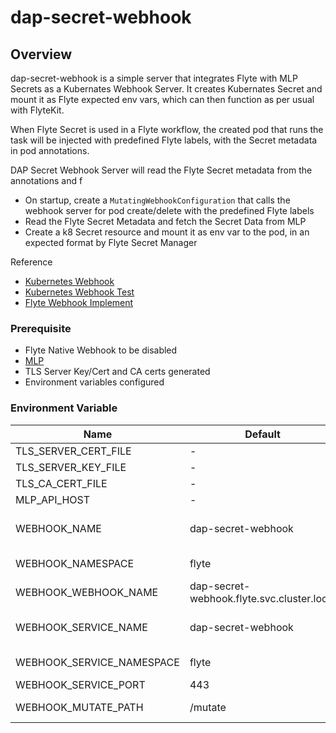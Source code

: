 # dap-secret-webhook

## Overview
dap-secret-webhook is a simple server that integrates Flyte with MLP Secrets as a Kubernates Webhook Server. It creates Kubernates Secret and mount it as Flyte expected env vars, which can then function as per usual with FlyteKit. 

When Flyte Secret is used in a Flyte workflow, the created pod that runs the task will be injected with predefined Flyte labels, with the Secret metadata in pod annotations.

DAP Secret Webhook Server will read the Flyte Secret metadata from the annotations and f
- On startup, create a `MutatingWebhookConfiguration` that calls the webhook server for pod create/delete with the predefined Flyte labels
- Read the Flyte Secret Metadata and fetch the Secret Data from MLP
- Create a k8 Secret resource and mount it as env var to the pod, in an expected format by Flyte Secret Manager

Reference  
- [Kubernetes Webhook](https://kubernetes.io/docs/reference/access-authn-authz/extensible-admission-controllers/)
- [Kubernetes Webhook Test](https://github.com/kubernetes/kubernetes/tree/release-1.24/test/images/agnhost/webhook)
- [Flyte Webhook Implement](https://github.com/flyteorg/flytepropeller/tree/master/pkg/webhook)

### Prerequisite 
- Flyte Native Webhook to be disabled
- [MLP](https://github.com/caraml-dev/mlp/tree/main)
- TLS Server Key/Cert and CA certs generated
- Environment variables configured

### Environment Variable
| Name                      | Default                                    | Description                                                                  |
|---------------------------|--------------------------------------------|------------------------------------------------------------------------------|
| TLS_SERVER_CERT_FILE      | -                                          | Server Cert                                                                  |
| TLS_SERVER_KEY_FILE       | -                                          | Server Key                                                                   |
| TLS_CA_CERT_FILE          | -                                          | CA Public Cert                                                               |
| MLP_API_HOST              | -                                          | MLP API Host                                                                 |
| WEBHOOK_NAME              | dap-secret-webhook                         | Name of the MutatingWebhookConfiguration resource                            |
| WEBHOOK_NAMESPACE         | flyte                                      | Namespace of the MutatingWebhookConfiguration                                |
| WEBHOOK_WEBHOOK_NAME      | dap-secret-webhook.flyte.svc.cluster.local | Name of the webhook to call. Needs to be qualified name                      |
| WEBHOOK_SERVICE_NAME      | dap-secret-webhook                         | Name of the service for the webhook to call when a request fulfill the rules |
| WEBHOOK_SERVICE_NAMESPACE | flyte                                      | Namespace of the service deployed in cluster                                 |
| WEBHOOK_SERVICE_PORT      | 443                                        | Port of the service                                                          |
| WEBHOOK_MUTATE_PATH       | /mutate                                    | Endpoint of the service to call for mutate function                          |
